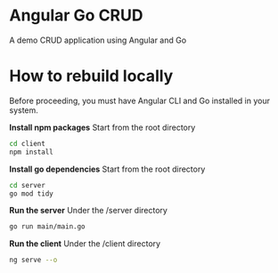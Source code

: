 # Angular Go CRUD
A demo CRUD application using Angular and Go


# How to rebuild locally
Before proceeding, you must have Angular CLI and Go installed in your system.

**Install npm packages**
Start from the root directory
```bash
cd client
npm install
```
**Install go dependencies**
Start from the root directory
```bash
cd server
go mod tidy
```
**Run the server**
Under the /server directory
```bash
go run main/main.go
```
**Run the client**
Under the /client directory
```bash
ng serve --o
```


